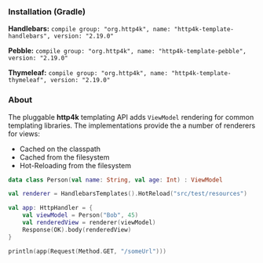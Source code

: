 ### Installation (Gradle)
**Handlebars:** ```compile group: "org.http4k", name: "http4k-template-handlebars", version: "2.19.0"```

**Pebble:** ```compile group: "org.http4k", name: "http4k-template-pebble", version: "2.19.0"```

**Thymeleaf:** ```compile group: "org.http4k", name: "http4k-template-thymeleaf", version: "2.19.0"```

### About
The pluggable **http4k** templating API adds `ViewModel` rendering for common templating libraries. The implementations provide the a number of renderers for views:

* Cached on the classpath
* Cached from the filesystem
* Hot-Reloading from the filesystem

```kotlin
data class Person(val name: String, val age: Int) : ViewModel

val renderer = HandlebarsTemplates().HotReload("src/test/resources")

val app: HttpHandler = {
    val viewModel = Person("Bob", 45)
    val renderedView = renderer(viewModel)
    Response(OK).body(renderedView)
}

println(app(Request(Method.GET, "/someUrl")))
```

